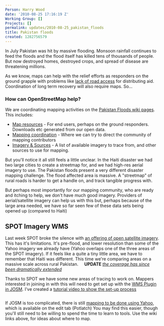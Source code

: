 ```yaml
---
Person: Harry Wood
date: '2010-08-25 17:16:19 Z'
Working Group: []
Projects: []
permalink: updates/2010-08-25_pakistan_floods
title: Pakistan floods
created: 1282756579
---
```

<p>In July Pakistan was hit by massive flooding. Monsoon rainfall continues to feed the floods and the flood itself has killed tens of thousands of people. But now destroyed homes, destroyed crops, and spread of disease are threatening millions.</p><p>As we know, maps can help with the relief efforts as responders on the ground grapple with problems like <a href="http://www.reliefweb.int/rw/rwb.nsf/db900SID/VVOS-88MLMQ">lack of road access</a> for distributing aid. Coordination of long term recovery will also require maps. So...</p><h3><strong>How can OpenStreetMap help?</strong></h3><p>We are coordinating mapping activities on the <a href="http://wiki.openstreetmap.org/wiki/2010_07_Pakistan_Floods">Pakistan Floods wiki pages</a>. This includes:</p><ul><li><a href="http://wiki.openstreetmap.org/wiki/2010_07_Pakistan_Floods/Map_resources">Map resources</a> - For end users, perhaps on the ground responders. Downloads etc generated from our open data.</li><li><a href="http://wiki.openstreetmap.org/wiki/2010_07_Pakistan_Floods/Mapping_Coordination">Mapping coordination</a> - Where we can try to direct the community of mapping contributors</li><li><a href="http://wiki.openstreetmap.org/wiki/2010_07_Pakistan_Floods/Imagery_and_data_sources">Imagery &amp; Sources</a> - A list of available imagery to trace from, and other sources to use for mapping.</li></ul><p>But you'll notice it all still feels a little unclear. In the Haiti disaster we had two large cities to create a streetmap for, and we had high-res aerial imagery to use. The Pakistan floods present a very different disaster mapping challenge. The flood affected area is massive. A "streetmap" of rural roads is harder to get a handle on, and track tangible progress with.</p><p>But perhaps most importantly for our mapping community, who are ready and itching to help, we don't have much good imagery. Providers of aerial/satellite imagery can help us with this but, perhaps because of the large area needed, we have so far seen few of these data sets being opened up (compared to Haiti)</p><h2>SPOT Imagery WMS</h2><p>Last week SPOT broke the silence with <a title="Imagery and data sources wiki section" href="http://wiki.openstreetmap.org/wiki/2010_07_Pakistan_Floods/Imagery_and_data_sources#SPOT">an offering of open satellite imagery</a>. This has it's limitations. It's pre-flood, and lower resolution than some of the Yahoo imagery we already have (Yahoo overlaps one of the three areas of the SPOT imagery). If it feels like a quite a tiny little area, we have to remember that Haiti was different. This time we're comparing areas on a massive scale across rural Pakistan.&nbsp;&nbsp;&nbsp;&nbsp; <strong>UPDATE </strong><a title="more recent blog post" href="http://hot.openstreetmap.org/weblog/2010/09/pakistan-spot-imagery-coverage-extended/"><em>the coverage has since been dramatically extended</em></a></p><p>Thanks to SPOT we have some new areas of tracing to work on. Mappers interested in joining in with this will need to get set up with the <a href="http://wiki.openstreetmap.org/wiki/JOSM/Plugins/WMSPlugin">WMS Plugin in JOSM</a>. I've created a <a title="youtube.com: Using a WMS in JOSM - Example: SPOT imagery in Pakistan" href="http://www.youtube.com/watch?v=g3_KJDD8bpE">tutorial video to show the set-up process</a></p><p style="text-align: center;"><a title="youtube.com: Using a WMS in JOSM - Example: SPOT imagery in Pakistan" href="http://www.youtube.com/watch?v=g3_KJDD8bpE"><img class="aligncenter" src="http://wiki.openstreetmap.org/w/images/thumb/f/ff/JOSM_Pakistan_SPOT_WMS.png/450px-JOSM_Pakistan_SPOT_WMS.png" alt="" border="0"></a></p><p>If JOSM is too complicated, there is still <a href="http://wiki.openstreetmap.org/wiki/2010_07_Pakistan_Floods/Imagery_and_data_sources#Yahoo">mapping to be done using Yahoo</a>, which is available on the edit tab (Potlatch) You may find this easier, though you'll still need to be willing to spend the time to learn to tools. Use the wiki links above, for ideas about where to map.</p>
